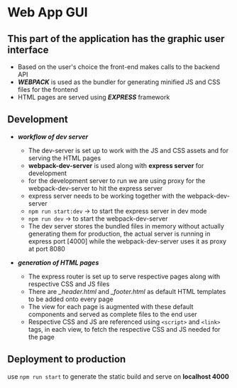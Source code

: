 # Web App GUI

## This part of the application has the graphic user interface
- Based on the user's choice the front-end makes calls to the backend API
- ***WEBPACK*** is used as the bundler for generating minified JS and CSS files for the frontend
- HTML pages are served using ***EXPRESS*** framework

## Development

- ***workflow of dev server***
	* The dev-server is set up to work with the JS and CSS assets and for serving the HTML pages
	* **webpack-dev-server** is used along with **express server** for development
	* for the development server to run we are using proxy for the webpack-dev-server to hit the express server
	* express server needs to be working together with the webpack-dev-server
	* `npm run start:dev` -> to start the express server in dev mode
	* `npm run dev` -> to start the webpack-dev-server
	* The dev server stores the bundled files in memory without actually generating them for production, the actual server is running in express port [4000] while the webpack-dev-server uses it as proxy at port 8080

- ***generation of HTML pages***
	* The express router is set up to serve respective pages along with respective CSS and JS files
	* There are *_header.html* and *_footer.html* as default HTML templates to be added onto every page
	* The view for each page is augmented with these default components and served as complete files to the end user
	* Respective CSS and JS are referenced using `<script>` and `<link>` tags, in each view, to fetch the respective CSS and JS needed for the page

## Deployment to production
use `npm run start` to generate the static build and serve on **localhost 4000**